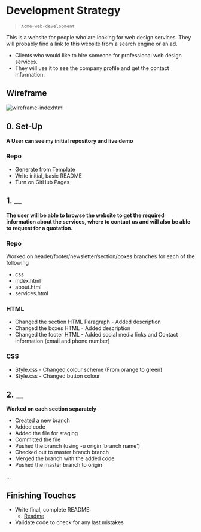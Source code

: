 # Development Strategy

> `Acme-web-development`

This is a website for people who are looking for web design services. They will probably find a link to this website from a search engine or an ad.
- Clients who would like to hire someone for professional web design services.
- They will use it to see the company profile and get the contact information.

## Wireframe

<!-- include a wireframe for your project in this repository, and display it here -->
<!-- wireframe.cc is a good site for getting started with wireframes -->
![wireframe-indexhtml](https://user-images.githubusercontent.com/60271901/94626341-535f2a00-02d4-11eb-92c0-7fe8a3442595.png)

## 0. Set-Up

__A User can see my initial repository and live demo__

### Repo

- Generate from Template
- Write initial, basic README
- Turn on GitHub Pages

## 1. __

__The user will be able to browse the website to get the required information about the services, where to contact us and will also be able to request for a quotation.__

### Repo

Worked on header/footer/newsletter/section/boxes branches for each of the following
* css
* index.html
* about.html
* services.html

### HTML

* Changed the section HTML Paragraph - Added description
* Changed the boxes HTML - Added description
* Changed the footer HTML - Added social media links and Contact information (email and phone number)

### CSS

* Style.css - Changed colour scheme (From orange to green)
* Style.css - Changed button colour

## 2. __

__Worked on each section separately__

* Created a new branch
* Added code
* Added the file for staging
* Committed the file
* Pushed the branch (using -u origin 'branch name')
* Checked out to master branch branch
* Merged the branch with the added code
* Pushed the master branch to origin

...

## Finishing Touches

- Write final, complete README:
  - [Readme](https://github.com/sharafcs50/acme-web-design/blob/master/README.md)
- Validate code to check for any last mistakes

